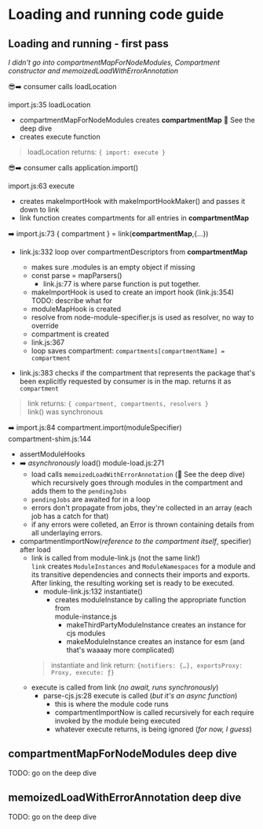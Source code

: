 # Loading and running code guide

## Loading and running - first pass

*I didn't go into compartmentMapForNodeModules, Compartment constructor and memoizedLoadWithErrorAnnotation*

😎➡️ consumer calls loadLocation

import.js:35 loadLocation  
  - compartmentMapForNodeModules creates **compartmentMap**  🤔 See the deep dive  
  - creates execute function  

> loadLocation returns: `{ import: execute }` 

😎➡️ consumer calls application.import()

import.js:63 execute  
  - creates makeImportHook with makeImportHookMaker() and passes it down to link  
  - link function creates compartments for all entries in **compartmentMap**  

➡️ import.js:73 { compartment } = link(**compartmentMap**,{…})  
  - link.js:332 loop over compartmentDescriptors from **compartmentMap**  
    - makes sure .modules is an empty object if missing  
    - const parse = mapParsers()  
      - link.js:77 is where parse function is put together. 
    - makeImportHook is used to create an import hook (link.js:354) TODO: describe what for
    - moduleMapHook is created
    - resolve from node-module-specifier.js is used as resolver, no way to override
    - compartment is created
    - link.js:367 
    - loop saves compartment: `compartments[compartmentName] = compartment`

  - link.js:383 checks if the compartment that represents the package that's been explicitly requested by consumer is in the map. returns it as `compartment`

> link returns: `{ compartment, compartments, resolvers }`  
link() was synchronous 

➡️ import.js:84 compartment.import(moduleSpecifier)  
compartment-shim.js:144 
  - assertModuleHooks
  - ➡️ *asynchronously* load() module-load.js:271 
    - load calls `memoizedLoadWithErrorAnnotation` (🤔 See the deep dive) which recursively goes through modules in the compartment and adds them to the `pendingJobs`
    - `pendingJobs` are awaited for in a loop
    - errors don't propagate from jobs, they're collected in an array (each job has a catch for that)
    - if any errors were colleted, an Error is thrown containing details from all underlaying errors.
  - compartmentImportNow(*reference to the compartment itself*, specifier) after load
    - link is called from module-link.js (not the same link!)  
     `link` creates `ModuleInstances` and `ModuleNamespaces` for a module and its
     transitive dependencies and connects their imports and exports.
     After linking, the resulting working set is ready to be executed.
      - module-link.js:132 instantiate()
        - creates moduleInstance by calling the appropriate function from  
        module-instance.js  
          - makeThirdPartyModuleInstance creates an instance for cjs modules
          - makeModuleInstance creates an instance for esm (and that's waaaay more complicated)
      > instantiate and link return: `{notifiers: {…}, exportsProxy: Proxy, execute: ƒ}`
    - execute is called from link (*no await, runs synchronously*)
      - parse-cjs.js:28 execute is called (*but it's an async function*)
        - this is where the module code runs  
        - compartmentImportNow is called recursively for each require invoked by the module being executed
        - whatever execute returns, is being ignored (*for now, I guess*)
        

     
## compartmentMapForNodeModules deep dive

TODO: go on the deep dive

## memoizedLoadWithErrorAnnotation deep dive

TODO: go on the deep dive
